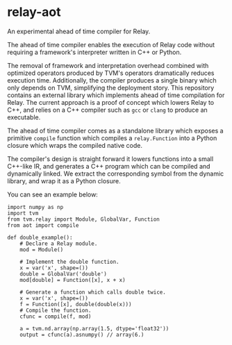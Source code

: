 # relay-aot

An experimental ahead of time compiler for Relay.

The ahead of time compiler enables the execution of Relay code without
requiring a framework's interpreter written in C++ or Python.

The removal of framework and interpretation overhead combined
with optimized operators produced by TVM's operators dramatically
reduces execution time. Additionally, the compiler produces a single
binary which only depends on TVM, simplifying the deployment story.
This repository contains an external library which  implements ahead of time
compilation for Relay.
The current approach is a proof of concept which lowers Relay to C++, and relies on a
C++ compiler such as `gcc` or `clang`  to produce an executable.

The ahead of time compiler comes as a standalone library which exposes a
primitive `compile` function which compiles a `relay.Function`
into a Python closure which wraps the compiled native code.

The compiler's design is straight forward it lowers functions into a
small C++-like IR, and generates a C++ program which can be compiled
and dynamically linked. We extract the corresponding symbol from the
dynamic library, and wrap it as a Python closure.

You can see an example below:

```
import numpy as np
import tvm
from tvm.relay import Module, GlobalVar, Function
from aot import compile

def double_example():
    # Declare a Relay module.
    mod = Module()

    # Implement the double function.
    x = var('x', shape=())
    double = GlobalVar('double')
    mod[double] = Function([x], x + x)

    # Generate a function which calls double twice.
    x = var('x', shape=())
    f = Function([x], double(double(x)))
    # Compile the function.
    cfunc = compile(f, mod)

    a = tvm.nd.array(np.array(1.5, dtype='float32'))
    output = cfunc(a).asnumpy() // array(6.)
```

